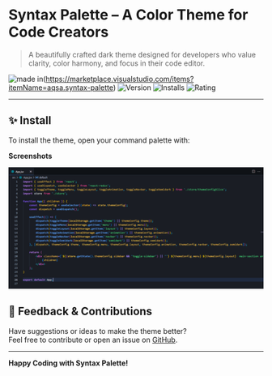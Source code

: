 # Syntax Palette – A Color Theme for Code Creators

> A beautifully crafted dark theme designed for developers who value clarity, color harmony, and focus in their code editor.

![made in](https://img.shields.io/badge/made%20by-Aqsa-8e44ad?style=flat-square)(https://marketplace.visualstudio.com/items?itemName=aqsa.syntax-palette)
![Version](https://img.shields.io/badge/Version-v0.0.3-purple)
![Installs](https://img.shields.io/badge/Installs-2-blue)
![Rating](https://img.shields.io/badge/Rating-★★★★★-brightgreen)


---

## ✨ Install

To install the theme, open your command palette with:

**Screenshots**

![Syntax Palette Preview](https://raw.githubusercontent.com/Bacteria007/syntax-palette/main/assets/preview1.png)

## 🧪 Feedback & Contributions

Have suggestions or ideas to make the theme better?  
Feel free to contribute or open an issue on [GitHub](https://github.com/Bacteria007/syntax-palette/issues).

---

**Happy Coding with Syntax Palette!**